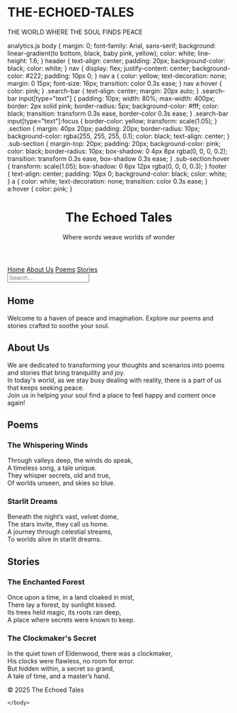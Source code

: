 # THE-ECHOED-TALES
THE WORLD WHERE THE SOUL FINDS PEACE
<html lang="en">
<head>
        analytics.js
        body {
            margin: 0;
            font-family: Arial, sans-serif;
            background: linear-gradient(to bottom, black, baby pink, yellow);
            color: white;
            line-height: 1.6;
        }
        header {
            text-align: center;
            padding: 20px;
            background-color: black;
            color: white;
        }
        nav {
            display: flex;
            justify-content: center;
            background-color: #222;
            padding: 10px 0;
        }
        nav a {
            color: yellow;
            text-decoration: none;
            margin: 0 15px;
            font-size: 16px;
            transition: color 0.3s ease;
        }
        nav a:hover {
            color: pink;
        }
        .search-bar {
            text-align: center;
            margin: 20px auto;
        }
        .search-bar input[type="text"] {
            padding: 10px;
            width: 80%;
            max-width: 400px;
            border: 2px solid pink;
            border-radius: 5px;
            background-color: #fff;
            color: black;
            transition: transform 0.3s ease, border-color 0.3s ease;
        }
        .search-bar input[type="text"]:focus {
            border-color: yellow;
            transform: scale(1.05);
        }
        .section {
            margin: 40px 20px;
            padding: 20px;
            border-radius: 10px;
            background-color: rgba(255, 255, 255, 0.1);
            color: black;
            text-align: center;
        }
        .sub-section {
            margin-top: 20px;
            padding: 20px;
            background-color: pink;
            color: black;
            border-radius: 10px;
            box-shadow: 0 4px 8px rgba(0, 0, 0, 0.2);
            transition: transform 0.3s ease, box-shadow 0.3s ease;
        }
        .sub-section:hover {
            transform: scale(1.05);
            box-shadow: 0 6px 12px rgba(0, 0, 0, 0.3);
        }
        footer {
            text-align: center;
            padding: 10px 0;
            background-color: black;
            color: white;
        }
        a {
            color: white;
            text-decoration: none;
            transition: color 0.3s ease;
        }
        a:hover {
            color: pink;
        }
    </style>
</head>
<body>
    <header>
        <h1>The Echoed Tales</h1>
        <p>Where words weave worlds of wonder</p>
    </header>
    <nav>
        <a href="#home">Home</a>
        <a href="#about">About Us</a>
        <a href="#poems">Poems</a>
        <a href="#stories">Stories</a>
    </nav>
    <div class="search-bar">
        <input type="text" placeholder="Search...">
    </div>
    <section id="home" class="section">
        <h2>Home</h2>
        <p>Welcome to a haven of peace and imagination. Explore our poems and stories crafted to soothe your soul.</p>
    </section>
    <section id="about" class="section">
        <h2>About Us</h2>
        <p>We are dedicated to transforming your thoughts and scenarios into poems and stories that bring tranquility and joy.<br>
           In today's world, as we stay busy dealing with reality, there is a part of us that keeps seeking peace.<br>
           Join us in helping your soul find a place to feel happy and content once again!</p>
    </section>
    <section id="poems" class="section">
        <h2>Poems</h2>
        <div class="sub-section">
            <h3>The Whispering Winds</h3>
            <p>Through valleys deep, the winds do speak,<br>
               A timeless song, a tale unique.<br>
               They whisper secrets, old and true,<br>
               Of worlds unseen, and skies so blue.</p>
        </div>
        <div class="sub-section">
            <h3>Starlit Dreams</h3>
            <p>Beneath the night’s vast, velvet dome,<br>
               The stars invite, they call us home.<br>
               A journey through celestial streams,<br>
               To worlds alive in starlit dreams.</p>
        </div>
    </section>
    <section id="stories" class="section">
        <h2>Stories</h2>
        <div class="sub-section">
            <h3>The Enchanted Forest</h3>
            <p>Once upon a time, in a land cloaked in mist,<br>
               There lay a forest, by sunlight kissed.<br>
               Its trees held magic, its roots ran deep,<br>
               A place where secrets were known to keep.</p>
        </div>
        <div class="sub-section">
            <h3>The Clockmaker's Secret</h3>
            <p>In the quiet town of Eldenwood, there was a clockmaker,<br>
               His clocks were flawless, no room for error.<br>
               But hidden within, a secret so grand,<br>
               A tale of time, and a master’s hand.</p>
        </div>
    </section>
    <footer>
        <p>© 2025 The Echoed Tales</p>
    </footer>  
     <script>
    document.querySelector("input[type='text']").addEventListener("keyup", function (event) {
        if (event.key === "Enter") {
            let query = this.value.toLowerCase();
            // Navigate to sections
            if (query.includes("home")) {
                location.href = "#home";
            } else if (query.includes("about")) {
                location.href = "#about";
            } else if (query.includes("poems")) {
                location.href = "#poems";
            } else if (query.includes("stories")) {
                location.href = "#stories";
            }
            // Navigate to specific poems
            else if (query.includes("whispering") || query.includes("winds")) {
                alert("Navigating to 'The Whispering Winds'... Scroll down to Poems section!");
                location.href = "#poems";
            } else if (query.includes("starlit") || query.includes("dreams")) {
                alert("Navigating to 'Starlit Dreams'... Scroll down to Poems section!");
                location.href = "#poems";
            }
            // Navigate to specific stories
            else if (query.includes("enchanted") || query.includes("forest")) {
                alert("Navigating to 'The Enchanted Forest'... Scroll down to Stories section!");
                location.href = "#stories";
            } else if (query.includes("clockmaker") || query.includes("secret")) {
                alert("Navigating to 'The Clockmaker's Secret'... Scroll down to Stories section!");
                location.href = "#stories";
            } 
            // Handle unknown queries
            else {
                alert("Sorry, I couldn't find what you're looking for. Try searching for 'Home', 'About', 'Poems', 'Stories', or specific titles like 'The Whispering Winds'.");
            }
        }
    });
</script>
  
    </body>
</html>
